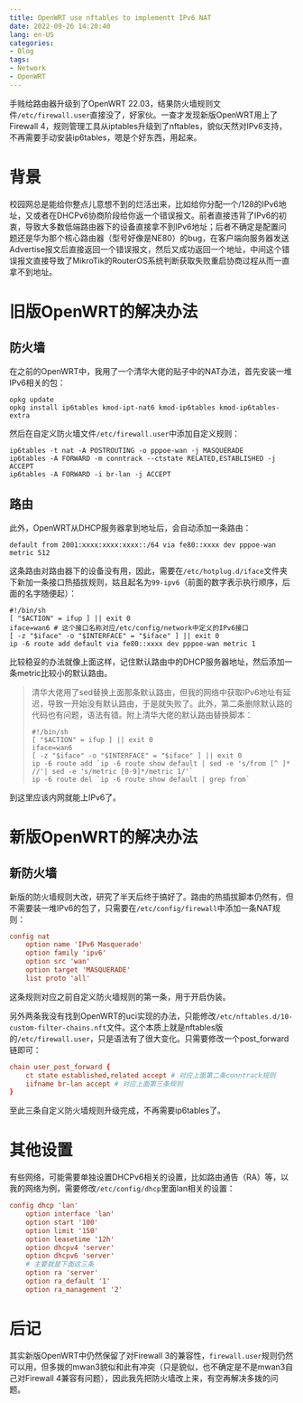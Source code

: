 ```yaml
---
title: OpenWRT use nftables to implementt IPv6 NAT
date: 2022-09-26 14:20:40
lang: en-US
categories:
- Blog
tags:
- Network
- OpenWRT
---
```

手贱给路由器升级到了OpenWRT 22.03，结果防火墙规则文件`/etc/firewall.user`直接没了，好家伙。一查才发现新版OpenWRT用上了Firewall 4，规则管理工具从iptables升级到了nftables，貌似天然对IPv6支持，不再需要手动安装ip6tables，嗯是个好东西，用起来。

# 背景

校园网总是能给你整点儿意想不到的烂活出来，比如给你分配一个/128的IPv6地址，又或者在DHCPv6协商阶段给你返一个错误报文。前者直接违背了IPv6的初衷，导致大多数低端路由器下的设备直接拿不到IPv6地址；后者不确定是配置问题还是华为那个核心路由器（型号好像是NE80）的bug，在客户端向服务器发送Advertise报文后直接返回一个错误报文，然后又成功返回一个地址，中间这个错误报文直接导致了MikroTik的RouterOS系统判断获取失败重启协商过程从而一直拿不到地址。

# 旧版OpenWRT的解决办法

## 防火墙

在之前的OpenWRT中，我用了一个清华大佬的贴子中的NAT办法，首先安装一堆IPv6相关的包：

```shell
opkg update
opkg install ip6tables kmod-ipt-nat6 kmod-ip6tables kmod-ip6tables-extra
```

然后在自定义防火墙文件`/etc/firewall.user`中添加自定义规则：

```shell
ip6tables -t nat -A POSTROUTING -o pppoe-wan -j MASQUERADE
ip6tables -A FORWARD -m conntrack --ctstate RELATED,ESTABLISHED -j ACCEPT
ip6tables -A FORWARD -i br-lan -j ACCEPT
```

## 路由

此外，OpenWRT从DHCP服务器拿到地址后，会自动添加一条路由：

```shell
default from 2001:xxxx:xxxx:xxxx::/64 via fe80::xxxx dev pppoe-wan metric 512
```

这条路由对路由器下的设备没有用，因此，需要在`/etc/hotplug.d/iface`文件夹下新加一条接口热插拔规则，姑且起名为`99-ipv6`（前面的数字表示执行顺序，后面的名字随便起）：

```shell
#!/bin/sh
[ "$ACTION" = ifup ] || exit 0
iface=wan6 # 这个接口名称对应/etc/config/network中定义的IPv6接口
[ -z "$iface" -o "$INTERFACE" = "$iface" ] || exit 0
ip -6 route add default via fe80::xxxx dev pppoe-wan metric 1
```

比较稳妥的办法就像上面这样，记住默认路由中的DHCP服务器地址，然后添加一条metric比较小的默认路由。

> 清华大佬用了sed替换上面那条默认路由，但我的网络中获取IPv6地址有延迟，导致一开始没有默认路由，于是就失败了。此外，第二条删除默认路的代码也有问题，语法有错。附上清华大佬的默认路由替换脚本：
> ```shell
> #!/bin/sh
> [ "$ACTION" = ifup ] || exit 0
> iface=wan6
> [ -z "$iface" -o "$INTERFACE" = "$iface" ] || exit 0
> ip -6 route add `ip -6 route show default | sed -e 's/from [^ ]* //'| sed -e 's/metric [0-9]*/metric 1/'`
> ip -6 route del `ip -6 route show default | grep from`
> ```

到这里应该内网就能上IPv6了。

# 新版OpenWRT的解决办法

## 新防火墙

新版的防火墙规则大改，研究了半天后终于搞好了。路由的热插拔脚本仍然有，但不需要装一堆IPv6的包了，只需要在`/etc/config/firewall`中添加一条NAT规则：

```conf
config nat
	option name 'IPv6 Masquerade'
	option family 'ipv6'
	option src 'wan'
	option target 'MASQUERADE'
	list proto 'all'
```

这条规则对应之前自定义防火墙规则的第一条，用于开启伪装。

另外两条我没有找到OpenWRT的uci实现的办法，只能修改`/etc/nftables.d/10-custom-filter-chains.nft`文件。这个本质上就是nftables版的`/etc/firewall.user`，只是语法有了很大变化。只需要修改一个post_forward链即可：

```conf
chain user_post_forward {
    ct state established,related accept # 对应上面第二条conntrack规则
    iifname br-lan accept # 对应上面第三条规则
}
```

至此三条自定义防火墙规则升级完成，不再需要ip6tables了。

# 其他设置

有些网络，可能需要单独设置DHCPv6相关的设置，比如路由通告（RA）等，以我的网络为例，需要修改`/etc/config/dhcp`里面lan相关的设置：

```conf
config dhcp 'lan'
	option interface 'lan'
	option start '100'
	option limit '150'
	option leasetime '12h'
	option dhcpv4 'server'
	option dhcpv6 'server'
	# 主要就是下面这三条
	option ra 'server'
	option ra_default '1'
	option ra_management '2'
```

# 后记

其实新版OpenWRT中仍然保留了对Firewall 3的兼容性，`firewall.user`规则仍然可以用，但多拨的mwan3貌似和此有冲突（只是貌似，也不确定是不是mwan3自己对Firewall 4兼容有问题），因此我先把防火墙改上来，有空再解决多拨的问题。